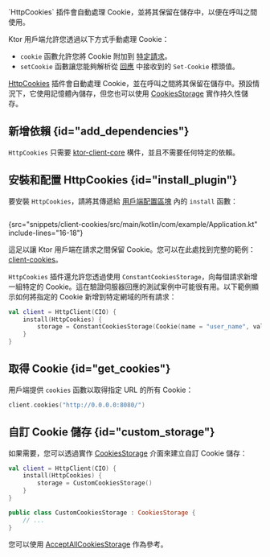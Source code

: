 [//]: # (title: Cookie)

<primary-label ref="client-plugin"/>

<tldr>
<var name="example_name" value="client-cookies"/>
<include from="lib.topic" element-id="download_example"/>
</tldr>

<link-summary>
`HttpCookies` 插件會自動處理 Cookie，並將其保留在儲存中，以便在呼叫之間使用。
</link-summary>

Ktor 用戶端允許您透過以下方式手動處理 Cookie：
* `cookie` 函數允許您將 Cookie 附加到 [特定請求](client-requests.md#cookies)。
* `setCookie` 函數讓您能夠解析從 [回應](client-responses.md#headers) 中接收到的 `Set-Cookie` 標頭值。

[HttpCookies](https://api.ktor.io/ktor-client/ktor-client-core/io.ktor.client.plugins.cookies/-http-cookies/index.html) 插件會自動處理 Cookie，並在呼叫之間將其保留在儲存中。預設情況下，它使用記憶體內儲存，但您也可以使用 [CookiesStorage](#custom_storage) 實作持久性儲存。

## 新增依賴 {id="add_dependencies"}
`HttpCookies` 只需要 [ktor-client-core](client-dependencies.md) 構件，並且不需要任何特定的依賴。

## 安裝和配置 HttpCookies {id="install_plugin"}

要安裝 `HttpCookies`，請將其傳遞給 [用戶端配置區塊](client-create-and-configure.md#configure-client) 內的 `install` 函數：
```kotlin
```
{src="snippets/client-cookies/src/main/kotlin/com/example/Application.kt" include-lines="16-18"}

這足以讓 Ktor 用戶端在請求之間保留 Cookie。您可以在此處找到完整的範例：[client-cookies](https://github.com/ktorio/ktor-documentation/tree/%ktor_version%/codeSnippets/snippets/client-cookies)。

`HttpCookies` 插件還允許您透過使用 `ConstantCookiesStorage`，向每個請求新增一組特定的 Cookie。這在驗證伺服器回應的測試案例中可能很有用。以下範例顯示如何將指定的 Cookie 新增到特定網域的所有請求：

```kotlin
val client = HttpClient(CIO) {
    install(HttpCookies) {
        storage = ConstantCookiesStorage(Cookie(name = "user_name", value = "jetbrains", domain = "0.0.0.0"))
    }
}
```

## 取得 Cookie {id="get_cookies"}

用戶端提供 `cookies` 函數以取得指定 URL 的所有 Cookie：

```kotlin
client.cookies("http://0.0.0.0:8080/")
```

## 自訂 Cookie 儲存 {id="custom_storage"}

如果需要，您可以透過實作 [CookiesStorage](https://api.ktor.io/ktor-client/ktor-client-core/io.ktor.client.plugins.cookies/-cookies-storage/index.html) 介面來建立自訂 Cookie 儲存：

```kotlin
val client = HttpClient(CIO) {
    install(HttpCookies) {
        storage = CustomCookiesStorage()
    }
}

public class CustomCookiesStorage : CookiesStorage {
    // ...
}
```

您可以使用 [AcceptAllCookiesStorage](https://github.com/ktorio/ktor/blob/main/ktor-client/ktor-client-core/common/src/io/ktor/client/plugins/cookies/AcceptAllCookiesStorage.kt) 作為參考。